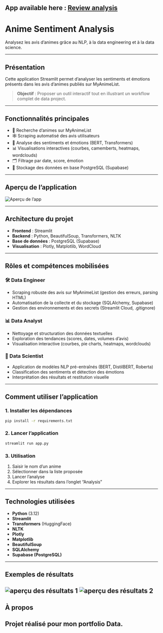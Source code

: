 ## App available here : [Review analysis](https://malapp-analyse.streamlit.app/)

#  Anime Sentiment Analysis

Analysez les avis d’animes grâce au NLP, à la data engineering et à la data science.

---

## Présentation

Cette application Streamlit permet d’analyser les sentiments et émotions présents dans les avis d’animes publiés sur MyAnimeList.  

> **Objectif** : Proposer un outil interactif  tout en illustrant un workflow complet de data project.

---

## Fonctionnalités principales

- 🔎 Recherche d’animes sur MyAnimeList
- 🕸️ Scraping automatisé des avis utilisateurs
- 🤗 Analyse des sentiments et émotions (BERT, Transformers)
- 📊 Visualisations interactives (courbes, camemberts, heatmaps, wordclouds)
- 🗂️ Filtrage par date, score, émotion
- 💾 Stockage des données en base PostgreSQL (Supabase)

---

## Aperçu de l’application

![Aperçu de l’app](https://i.imgur.com/yCRMKXw.png)

---

## Architecture du projet

- **Frontend** : Streamlit
- **Backend** : Python, BeautifulSoup, Transformers, NLTK
- **Base de données** : PostgreSQL (Supabase)
- **Visualisation** : Plotly, Matplotlib, WordCloud

---

## Rôles et compétences mobilisées

### 🛠️ Data Engineer

- Scraping robuste des avis sur MyAnimeList (gestion des erreurs, parsing HTML)
- Automatisation de la collecte et du stockage (SQLAlchemy, Supabase)
- Gestion des environnements et des secrets (Streamlit Cloud, .gitignore)

### 📊 Data Analyst

- Nettoyage et structuration des données textuelles
- Exploration des tendances (scores, dates, volumes d’avis)
- Visualisation interactive (courbes, pie charts, heatmaps, wordclouds)

### 🤖 Data Scientist

- Application de modèles NLP pré-entraînés (BERT, DistilBERT, Roberta)
- Classification des sentiments et détection des émotions
- Interprétation des résultats et restitution visuelle

---

## Comment utiliser l’application

### 1. Installer les dépendances

```bash
pip install -r requirements.txt
```

### 2. Lancer l’application

```bash
streamlit run app.py
```

### 3. Utilisation

1. Saisir le nom d’un anime
2. Sélectionner dans la liste proposée
3. Lancer l’analyse
4. Explorer les résultats dans l’onglet “Analysis”

---

## Technologies utilisées

- **Python** (3.12)
- **Streamlit**
- **Transformers** (HuggingFace)
- **NLTK**
- **Plotly**
- **Matplotlib**
- **BeautifulSoup**
- **SQLAlchemy**
- **Supabase (PostgreSQL)**

---

## Exemples de résultats
![aperçu des résultats 1](https://i.imgur.com/NQ3PTf1.png)
![aperçu des résultats 2](https://i.imgur.com/JQww72S.png)
---

## À propos

Projet réalisé pour mon portfolio Data.  
---
